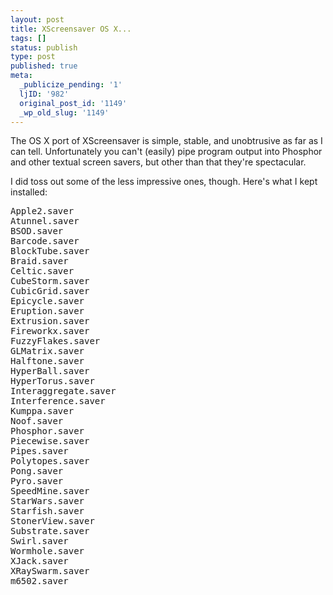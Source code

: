 ```yaml
---
layout: post
title: XScreensaver OS X...
tags: []
status: publish
type: post
published: true
meta:
  _publicize_pending: '1'
  ljID: '982'
  original_post_id: '1149'
  _wp_old_slug: '1149'
---
```

The OS X port of XScreensaver is simple, stable, and unobtrusive as far as I can tell.  Unfortunately you can't (easily) pipe program output into Phosphor and other textual screen savers, but other than that they're spectacular.

I did toss out some of the less impressive ones, though.  Here's what I kept installed:

<!--more-->

<pre>
Apple2.saver
Atunnel.saver
BSOD.saver
Barcode.saver
BlockTube.saver
Braid.saver
Celtic.saver
CubeStorm.saver
CubicGrid.saver
Epicycle.saver
Eruption.saver
Extrusion.saver
Fireworkx.saver
FuzzyFlakes.saver
GLMatrix.saver
Halftone.saver
HyperBall.saver
HyperTorus.saver
Interaggregate.saver
Interference.saver
Kumppa.saver
Noof.saver
Phosphor.saver
Piecewise.saver
Pipes.saver
Polytopes.saver
Pong.saver
Pyro.saver
SpeedMine.saver
StarWars.saver
Starfish.saver
StonerView.saver
Substrate.saver
Swirl.saver
Wormhole.saver
XJack.saver
XRaySwarm.saver
m6502.saver
</pre>
